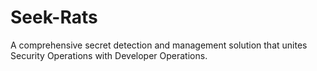 # Seek-Rats
A comprehensive secret detection and management solution that unites Security Operations with Developer Operations.
